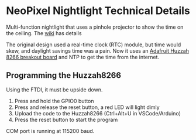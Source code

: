 # NeoPixel Nightlight Technical Details

Multi-function nightlight that uses a pinhole projector to show the time on the ceiling. The [wiki](https://github.com/Seekatar/GpioPlayground/wiki/Neopixel-Nightlight) has details

The original design used a real-time clock (RTC) module, but time would skew, and daylight savings time was a pain. Now it uses an [Adafruit Huzzah 8266 breakout board](https://learn.adafruit.com/adafruit-huzzah-esp8266-breakout) and NTP to get the time from the internet.

## Programming the Huzzah8266

Using the FTDI, it must be upside down.

1. Press and hold the GPIO0 button
2. Press and release the reset button, a red LED will light dimly
3. Upload the code to the Huzzah8266 (Ctrl+Alt+U in VSCode/Arduino)
4. Press the reset button to start the program

COM port is running at 115200 baud.
